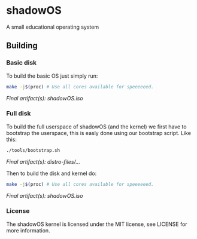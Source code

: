 # shadowOS

A small educational operating system

## Building

### Basic disk

To build the basic OS just simply run:
```sh
make -j$(proc) # Use all cores available for speeeeeed.
```
*Final artifact(s): shadowOS.iso*

### Full disk

To build the full userspace of shadowOS (and the kernel) we first have to bootstrap the userspace, this is easly done using our bootstrap script. Like this:
```sh
./tools/bootstrap.sh
```
*Final artifact(s): distro-files/...*

Then to build the disk and kernel do:
```sh
make -j$(proc) # Use all cores available for speeeeeed.
```
*Final artifact(s): shadowOS.iso*


### License

The shadowOS kernel is licensed under the MIT license, see LICENSE for more information.